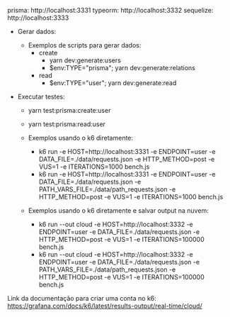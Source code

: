 prisma: http://localhost:3331
typeorm: http://localhost:3332
sequelize: http://localhost:3333

- Gerar dados:

  - Exemplos de scripts para gerar dados:
    - create
      - yarn dev:generate:users
      - $env:TYPE="prisma"; yarn dev:generate:relations
    - read
      - $env:TYPE="user"; yarn dev:generate:read

- Executar testes:

  - yarn test:prisma:create:user
  - yarn test:prisma:read:user

  - Exemplos usando o k6 diretamente:

    - k6 run -e HOST=http://localhost:3331 -e ENDPOINT=user -e DATA_FILE=./data/requests.json -e HTTP_METHOD=post -e VUS=1 -e ITERATIONS=1000 bench.js
    - k6 run -e HOST=http://localhost:3331 -e ENDPOINT=user -e DATA_FILE=./data/requests.json -e PATH_VARS_FILE=./data/path_requests.json -e HTTP_METHOD=post -e VUS=1 -e ITERATIONS=1000 bench.js

  - Exemplos usando o k6 diretamente e salvar output na nuvem:

    - k6 run --out cloud -e HOST=http://localhost:3332 -e ENDPOINT=user -e DATA_FILE=./data/requests.json -e HTTP_METHOD=post -e VUS=1 -e ITERATIONS=100000 bench.js
    - k6 run --out cloud -e HOST=http://localhost:3332 -e ENDPOINT=user -e DATA_FILE=./data/requests.json -e PATH_VARS_FILE=./data/path_requests.json -e HTTP_METHOD=post -e VUS=1 -e ITERATIONS=100000 bench.js

Link da documentação para criar uma conta no k6: https://grafana.com/docs/k6/latest/results-output/real-time/cloud/

